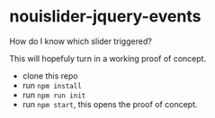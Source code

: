 # nouislider-jquery-events
How do I know which slider triggered?

This will hopefuly turn in a working proof of concept.

* clone this repo
* run `npm install`
* run `npm run init`
* run `npm start`, this opens the proof of concept.

